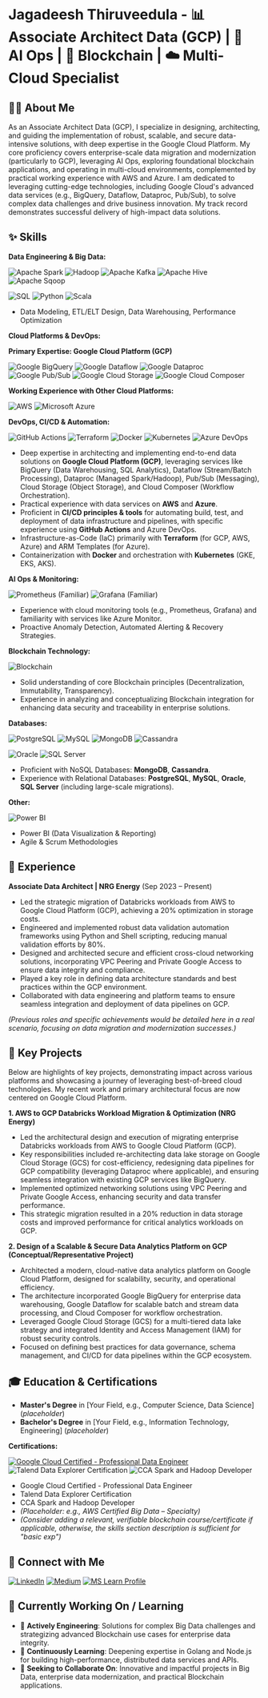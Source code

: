 # Jagadeesh Thiruveedula - 📊 Associate Architect Data (GCP) | 🤖 AI Ops | 🔗 Blockchain | ☁️ Multi-Cloud Specialist

## 👨‍💻 About Me

As an Associate Architect Data (GCP), I specialize in designing, architecting, and guiding the implementation of robust, scalable, and secure data-intensive solutions, with deep expertise in the Google Cloud Platform. My core proficiency covers enterprise-scale data migration and modernization (particularly to GCP), leveraging AI Ops, exploring foundational blockchain applications, and operating in multi-cloud environments, complemented by practical working experience with AWS and Azure. I am dedicated to leveraging cutting-edge technologies, including Google Cloud's advanced data services (e.g., BigQuery, Dataflow, Dataproc, Pub/Sub), to solve complex data challenges and drive business innovation. My track record demonstrates successful delivery of high-impact data solutions.

## ✨ Skills

**Data Engineering & Big Data:**

<p align="left">
  <img src="https://img.shields.io/badge/Apache%20Spark-E8481C?style=for-the-badge&logo=apachespark&logoColor=white" alt="Apache Spark"/>
  <img src="https://img.shields.io/badge/Hadoop-66CCFF?style=for-the-badge&logo=apachehadoop&logoColor=black" alt="Hadoop"/>
  <img src="https://img.shields.io/badge/Apache%20Kafka-231F20?style=for-the-badge&logo=apachekafka&logoColor=white" alt="Apache Kafka"/>
  <img src="https://img.shields.io/badge/Apache%20Hive-FDEE21?style=for-the-badge&logo=apachehive&logoColor=black" alt="Apache Hive"/>
  <img src="https://img.shields.io/badge/Apache%20Sqoop-E8481C?style=for-the-badge&logo=apache&logoColor=white" alt="Apache Sqoop"/>
</p>
<p align="left">
  <img src="https://img.shields.io/badge/SQL-4479A1?style=for-the-badge&logo=database&logoColor=white" alt="SQL"/>
  <img src="https://img.shields.io/badge/Python-3776AB?style=for-the-badge&logo=python&logoColor=white" alt="Python"/>
  <img src="https://img.shields.io/badge/Scala-DC322F?style=for-the-badge&logo=scala&logoColor=white" alt="Scala"/>
</p>

*   Data Modeling, ETL/ELT Design, Data Warehousing, Performance Optimization

**Cloud Platforms & DevOps:**

**Primary Expertise: Google Cloud Platform (GCP)**
<p align="left">
  <img src="https://img.shields.io/badge/Google%20BigQuery-4285F4?style=for-the-badge&logo=google-bigquery&logoColor=white" alt="Google BigQuery"/>
  <img src="https://img.shields.io/badge/Google%20Dataflow-4285F4?style=for-the-badge&logo=google-cloud-dataflow&logoColor=white" alt="Google Dataflow"/>
  <img src="https://img.shields.io/badge/Google%20Dataproc-4285F4?style=for-the-badge&logo=googlecloud&logoColor=white" alt="Google Dataproc"/>
  <img src="https://img.shields.io/badge/Google%20Pub/Sub-4285F4?style=for-the-badge&logo=google-cloud-pubsub&logoColor=white" alt="Google Pub/Sub"/>
  <img src="https://img.shields.io/badge/Google%20Cloud%20Storage-4285F4?style=for-the-badge&logo=google-cloud-storage&logoColor=white" alt="Google Cloud Storage"/>
  <img src="https://img.shields.io/badge/Google%20Cloud%20Composer-4285F4?style=for-the-badge&logo=googlecloud&logoColor=white" alt="Google Cloud Composer"/>
</p>

**Working Experience with Other Cloud Platforms:**
<p align="left">
  <img src="https://img.shields.io/badge/AWS-232F3E?style=for-the-badge&logo=amazonaws&logoColor=white" alt="AWS"/>
  <img src="https://img.shields.io/badge/Azure-0078D4?style=for-the-badge&logo=microsoftazure&logoColor=white" alt="Microsoft Azure"/>
</p>

**DevOps, CI/CD & Automation:**
<p align="left">
  <img src="https://img.shields.io/badge/GitHub%20Actions-2088FF?style=for-the-badge&logo=githubactions&logoColor=white" alt="GitHub Actions"/>
  <img src="https://img.shields.io/badge/Terraform-7B42BC?style=for-the-badge&logo=terraform&logoColor=white" alt="Terraform"/>
  <img src="https://img.shields.io/badge/Docker-2496ED?style=for-the-badge&logo=docker&logoColor=white" alt="Docker"/>
  <img src="https://img.shields.io/badge/Kubernetes-326CE5?style=for-the-badge&logo=kubernetes&logoColor=white" alt="Kubernetes"/>
  <img src="https://img.shields.io/badge/Azure%20DevOps-0078D4?style=for-the-badge&logo=azuredevops&logoColor=white" alt="Azure DevOps"/>
</p>

*   Deep expertise in architecting and implementing end-to-end data solutions on **Google Cloud Platform (GCP)**, leveraging services like BigQuery (Data Warehousing, SQL Analytics), Dataflow (Stream/Batch Processing), Dataproc (Managed Spark/Hadoop), Pub/Sub (Messaging), Cloud Storage (Object Storage), and Cloud Composer (Workflow Orchestration).
*   Practical experience with data services on **AWS** and **Azure**.
*   Proficient in **CI/CD principles & tools** for automating build, test, and deployment of data infrastructure and pipelines, with specific experience using **GitHub Actions** and Azure DevOps.
*   Infrastructure-as-Code (IaC) primarily with **Terraform** (for GCP, AWS, Azure) and ARM Templates (for Azure).
*   Containerization with **Docker** and orchestration with **Kubernetes** (GKE, EKS, AKS).

**AI Ops & Monitoring:**

<p align="left">
  <img src="https://img.shields.io/badge/Prometheus-E6522C?style=for-the-badge&logo=prometheus&logoColor=white" alt="Prometheus (Familiar)"/>
  <img src="https://img.shields.io/badge/Grafana-F46800?style=for-the-badge&logo=grafana&logoColor=white" alt="Grafana (Familiar)"/>
</p>

*   Experience with cloud monitoring tools (e.g., Prometheus, Grafana) and familiarity with services like Azure Monitor.
*   Proactive Anomaly Detection, Automated Alerting & Recovery Strategies.

**Blockchain Technology:**

<p align="left">
  <img src="https://img.shields.io/badge/Blockchain-00AEFF?style=for-the-badge" alt="Blockchain"/>
</p>

*   Solid understanding of core Blockchain principles (Decentralization, Immutability, Transparency).
*   Experience in analyzing and conceptualizing Blockchain integration for enhancing data security and traceability in enterprise solutions.

**Databases:**

<p align="left">
  <img src="https://img.shields.io/badge/PostgreSQL-4169E1?style=for-the-badge&logo=postgresql&logoColor=white" alt="PostgreSQL"/>
  <img src="https://img.shields.io/badge/MySQL-4479A1?style=for-the-badge&logo=mysql&logoColor=white" alt="MySQL"/>
  <img src="https://img.shields.io/badge/MongoDB-47A248?style=for-the-badge&logo=mongodb&logoColor=white" alt="MongoDB"/>
  <img src="https://img.shields.io/badge/Cassandra-1287B1?style=for-the-badge&logo=apachecassandra&logoColor=white" alt="Cassandra"/>
</p>
<p align="left">
  <img src="https://img.shields.io/badge/Oracle-F80000?style=for-the-badge&logo=oracle&logoColor=white" alt="Oracle"/>
  <img src="https://img.shields.io/badge/SQL%20Server-CC2927?style=for-the-badge&logo=microsoftsqlserver&logoColor=white" alt="SQL Server"/>
</p>

*   Proficient with NoSQL Databases: **MongoDB**, **Cassandra**.
*   Experience with Relational Databases: **PostgreSQL**, **MySQL**, **Oracle**, **SQL Server** (including large-scale migrations).

**Other:**

<p align="left">
  <img src="https://img.shields.io/badge/Power%20BI-F2C811?style=for-the-badge&logo=powerbi&logoColor=black" alt="Power BI"/>
</p>

*   Power BI (Data Visualization & Reporting)
*   Agile & Scrum Methodologies

## 💼 Experience

**Associate Data Architect | NRG Energy** (Sep 2023 – Present)
*   Led the strategic migration of Databricks workloads from AWS to Google Cloud Platform (GCP), achieving a 20% optimization in storage costs.
*   Engineered and implemented robust data validation automation frameworks using Python and Shell scripting, reducing manual validation efforts by 80%.
*   Designed and architected secure and efficient cross-cloud networking solutions, incorporating VPC Peering and Private Google Access to ensure data integrity and compliance.
*   Played a key role in defining data architecture standards and best practices within the GCP environment.
*   Collaborated with data engineering and platform teams to ensure seamless integration and deployment of data pipelines on GCP.

*(Previous roles and specific achievements would be detailed here in a real scenario, focusing on data migration and modernization successes.)*

## 🚀 Key Projects

Below are highlights of key projects, demonstrating impact across various platforms and showcasing a journey of leveraging best-of-breed cloud technologies. My recent work and primary architectural focus are now centered on Google Cloud Platform.

**1. AWS to GCP Databricks Workload Migration & Optimization (NRG Energy)**
*   Led the architectural design and execution of migrating enterprise Databricks workloads from AWS to Google Cloud Platform (GCP).
*   Key responsibilities included re-architecting data lake storage on Google Cloud Storage (GCS) for cost-efficiency, redesigning data pipelines for GCP compatibility (leveraging Dataproc where applicable), and ensuring seamless integration with existing GCP services like BigQuery.
*   Implemented optimized networking solutions using VPC Peering and Private Google Access, enhancing security and data transfer performance.
*   This strategic migration resulted in a 20% reduction in data storage costs and improved performance for critical analytics workloads on GCP.

**2. Design of a Scalable & Secure Data Analytics Platform on GCP (Conceptual/Representative Project)**
*   Architected a modern, cloud-native data analytics platform on Google Cloud Platform, designed for scalability, security, and operational efficiency.
*   The architecture incorporated Google BigQuery for enterprise data warehousing, Google Dataflow for scalable batch and stream data processing, and Cloud Composer for workflow orchestration.
*   Leveraged Google Cloud Storage (GCS) for a multi-tiered data lake strategy and integrated Identity and Access Management (IAM) for robust security controls.
*   Focused on defining best practices for data governance, schema management, and CI/CD for data pipelines within the GCP ecosystem.

## 🎓 Education & Certifications

*   **Master's Degree** in [Your Field, e.g., Computer Science, Data Science] (*placeholder*)
*   **Bachelor's Degree** in [Your Field, e.g., Information Technology, Engineering] (*placeholder*)

**Certifications:**
<p align="left">
  <a href="https://google.accredible.com/062666d7-27a3-477e-9bcd-9de670de9f99" target="_blank"><img src="https://img.shields.io/badge/Google%20Cloud%20Certified-Professional%20Data%20Engineer-4285F4?style=for-the-badge&logo=googlecloud&logoColor=white" alt="Google Cloud Certified - Professional Data Engineer"/></a>
  <img src="https://img.shields.io/badge/Talend%20Certified-Data%20Explorer-702E8D?style=for-the-badge&logo=talend&logoColor=white" alt="Talend Data Explorer Certification"/>
  <img src="https://img.shields.io/badge/Cloudera-CCA%20Spark%20%26%20Hadoop%20Developer-F79420?style=for-the-badge&logo=cloudera&logoColor=white" alt="CCA Spark and Hadoop Developer"/>
</p>

*   Google Cloud Certified - Professional Data Engineer
*   Talend Data Explorer Certification
*   CCA Spark and Hadoop Developer
*   *(Placeholder: e.g., AWS Certified Big Data – Specialty)*
*   *(Consider adding a relevant, verifiable blockchain course/certificate if applicable, otherwise, the skills section description is sufficient for "basic exp")*

## 🔗 Connect with Me

<p align="left">
  <a href="https://www.linkedin.com/in/jagadeesh-thiruveedula"><img src="https://img.shields.io/badge/LinkedIn-0077B5?style=for-the-badge&logo=linkedin&logoColor=white" alt="LinkedIn"/></a>
  <a href="https://medium.com/@tjagadeesh77"><img src="https://img.shields.io/badge/Medium-12100E?style=for-the-badge&logo=medium&logoColor=white" alt="Medium"/></a>
  <a href="https://docs.microsoft.com/en-us/users/jagadeeshthiruveedula77/"><img src="https://img.shields.io/badge/MS%20Learn-0078D4?style=for-the-badge&logo=microsoft&logoColor=white" alt="MS Learn Profile"/></a>
</p>

## 🎯 Currently Working On / Learning

*   🔭 **Actively Engineering**: Solutions for complex Big Data challenges and strategizing advanced Blockchain use cases for enterprise data integrity.
*   🌱 **Continuously Learning**: Deepening expertise in Golang and Node.js for building high-performance, distributed data services and APIs.
*   👯 **Seeking to Collaborate On**: Innovative and impactful projects in Big Data, enterprise data modernization, and practical Blockchain applications.

